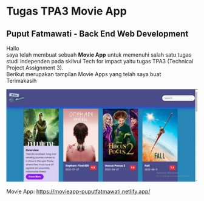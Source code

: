 # Tugas TPA3 Movie App
## Puput Fatmawati - Back End Web Development

Hallo</br>
 saya telah membuat sebuah **Movie App** untuk memenuhi salah satu tugas studi independen pada skilvul Tech for impact yaitu tugas TPA3 (Technical Project Assignment 3). </br> 
 Berikut merupakan tampilan Movie Apps yang telah saya buat</br>
 Terimakasih
 
 ![movie](image4.jpeg)

 Movie App: https://movieapp-puputfatmawati.netlify.app/